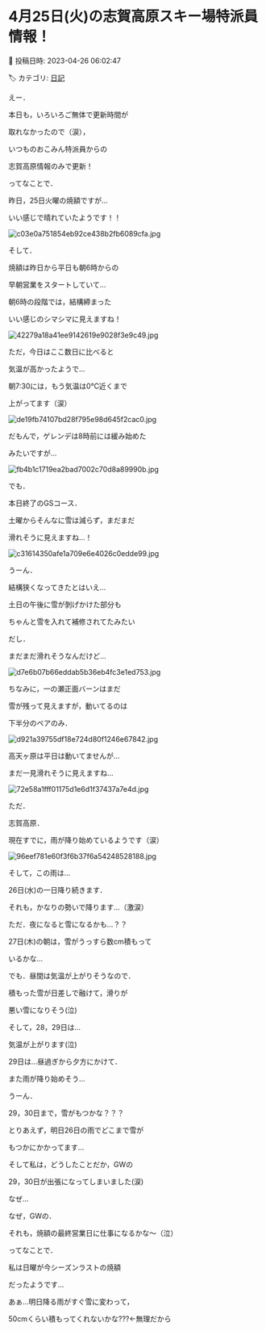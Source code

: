 # 4月25日(火)の志賀高原スキー場特派員情報！

📅 投稿日時: 2023-04-26 06:02:47

🏷️ カテゴリ: [日記](cc4b5682fb7b8b144980957a978653fb0.md)

えー．


本日も，いろいろご無体で更新時間が


取れなかったので（涙），


いつものおこみん特派員からの


志賀高原情報のみで更新！





ってなことで．


昨日，25日火曜の焼額ですが…


いい感じで晴れていたようです！！




![c03e0a751854eb92ce438b2fb6089cfa.jpg](images/c03e0a751854eb92ce438b2fb6089cfa.jpg)







そして．


焼額は昨日から平日も朝6時からの


早朝営業をスタートしていて…


朝6時の段階では，結構締まった


いい感じのシマシマに見えますね！




![42279a18a41ee9142619e9028f3e9c49.jpg](images/42279a18a41ee9142619e9028f3e9c49.jpg)







ただ，今日はここ数日に比べると


気温が高かったようで…


朝7:30には，もう気温は0℃近くまで


上がってます（涙）




![de19fb74107bd28f795e98d645f2cac0.jpg](images/de19fb74107bd28f795e98d645f2cac0.jpg)







だもんで，ゲレンデは8時前には緩み始めた


みたいですが…




![fb4b1c1719ea2bad7002c70d8a89990b.jpg](images/fb4b1c1719ea2bad7002c70d8a89990b.jpg)







でも．


本日終了のGSコース．


土曜からそんなに雪は減らず，まだまだ


滑れそうに見えますね…！




![c31614350afe1a709e6e4026c0edde99.jpg](images/c31614350afe1a709e6e4026c0edde99.jpg)







うーん．


結構狭くなってきたとはいえ…


土日の午後に雪が剝げかけた部分も


ちゃんと雪を入れて補修されてたみたい


だし．


まだまだ滑れそうなんだけど…




![d7e6b07b66eddab5b36eb4fc3e1ed753.jpg](images/d7e6b07b66eddab5b36eb4fc3e1ed753.jpg)







ちなみに，一の瀬正面バーンはまだ


雪が残って見えますが，動いてるのは


下半分のペアのみ．




![d921a39755df18e724d80f1246e67842.jpg](images/d921a39755df18e724d80f1246e67842.jpg)







高天ヶ原は平日は動いてませんが…


まだ一見滑れそうに見えますね…




![72e58a1fff01175d1e6d1f37437a7e4d.jpg](images/72e58a1fff01175d1e6d1f37437a7e4d.jpg)







ただ．


志賀高原．


現在すでに，雨が降り始めているようです（涙）




![96eef781e60f3f6b37f6a54248528188.jpg](images/96eef781e60f3f6b37f6a54248528188.jpg)







そして，この雨は…


26日(水)の一日降り続きます．


それも，かなりの勢いで降ります…（激涙）


ただ．夜になると雪になるかも…？？





27日(木)の朝は，雪がうっすら数cm積もって


いるかな…


でも．昼間は気温が上がりそうなので．


積もった雪が日差しで融けて，滑りが


悪い雪になりそう(泣)





そして，28，29日は…


気温が上がります(泣)


29日は…昼過ぎから夕方にかけて．


また雨が降り始めそう…





うーん．


29，30日まで，雪がもつかな？？？


とりあえず，明日26日の雨でどこまで雪が


もつかにかかってます…





そして私は，どうしたことだか，GWの


29，30日が出張になってしまいました(涙)


なぜ…


なぜ，GWの．


それも，焼額の最終営業日に仕事になるかな～（泣）





ってなことで．


私は日曜が今シーズンラストの焼額


だったようです…





あぁ…明日降る雨がすぐ雪に変わって，


50cmくらい積もってくれないかな???←無理だから
